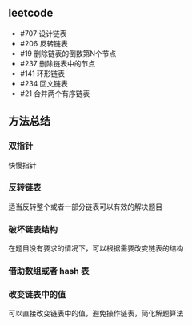 ## leetcode
- #707 设计链表
- #206 反转链表
- #19 删除链表的倒数第N个节点
- #237 删除链表中的节点
- #141 环形链表  
- #234 回文链表  
- #21 合并两个有序链表

## 方法总结
### 双指针
快慢指针
### 反转链表
适当反转整个或者一部分链表可以有效的解决题目
### 破坏链表结构
在题目没有要求的情况下，可以根据需要改变链表的结构
### 借助数组或者 hash 表
### 改变链表中的值
可以直接改变链表中的值，避免操作链表，简化解题算法
